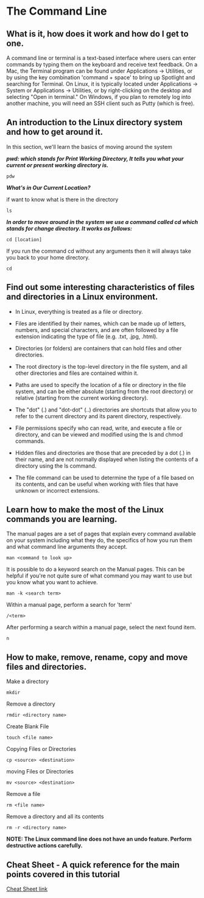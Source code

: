 # The Command Line

## What is it, how does it work and how do I get to one.

A command line or terminal is a text-based interface where users can enter commands by typing them on the keyboard and receive text feedback. On a Mac, the Terminal program can be found under Applications -> Utilities, or by using the key combination 'command + space' to bring up Spotlight and searching for Terminal. On Linux, it is typically located under Applications -> System or Applications -> Utilities, or by right-clicking on the desktop and selecting "Open in terminal." On Windows, if you plan to remotely log into another machine, you will need an SSH client such as Putty (which is free).

## An introduction to the Linux directory system and how to get around it.

In this section, we'll learn the basics of moving around the system

***pwd: which stands for Print Working Directory, It tells you what your current or present working directory is.***

`pdw`

***What's in Our Current Location?***

if want to know what is there in the directory

`ls`

***In order to move around in the system we use a command called cd which stands for change directory. It works as follows:***

`cd [location]`

If you run the command cd without any arguments then it will always take you back to your home directory.

`cd`

## Find out some interesting characteristics of files and directories in a Linux environment.

- In Linux, everything is treated as a file or directory.

- Files are identified by their names, which can be made up of letters, numbers, and special characters, and are often followed by a file extension indicating the type of file (e.g. .txt, .jpg, .html).

- Directories (or folders) are containers that can hold files and other directories.

- The root directory is the top-level directory in the file system, and all other directories and files are contained within it.

- Paths are used to specify the location of a file or directory in the file system, and can be either absolute (starting from the root directory) or relative (starting from the current working directory).

- The "dot" (.) and "dot-dot" (..) directories are shortcuts that allow you to refer to the current directory and its parent directory, respectively.

- File permissions specify who can read, write, and execute a file or directory, and can be viewed and modified using the ls and chmod commands.

- Hidden files and directories are those that are preceded by a dot (.) in their name, and are not normally displayed when listing the contents of a directory using the ls command.

- The file command can be used to determine the type of a file based on its contents, and can be useful when working with files that have unknown or incorrect extensions.

## Learn how to make the most of the Linux commands you are learning.

The manual pages are a set of pages that explain every command available on your system including what they do, the specifics of how you run them and what command line arguments they accept.

`man <command to look up>`

It is possible to do a keyword search on the Manual pages. This can be helpful if you're not quite sure of what command you may want to use but you know what you want to achieve.

`man -k <search term>`

Within a manual page, perform a search for 'term'

`/<term>`

After performing a search within a manual page, select the next found item.

`n`

## How to make, remove, rename, copy and move files and directories.

Make a directory

`mkdir`

Remove a directory

`rmdir <directory name>`

Create Blank File

`touch <file name>`

Copying Files or Directories

`cp <source> <destination>`

moving Files or Directories

`mv <source> <destination>`

Remove a file

`rm <file name>`

Remove a directory and all its contents

`rm -r <directory name>`

**NOTE: The Linux command line does not have an undo feature. Perform destructive actions carefully.**

## Cheat Sheet - A quick reference for the main points covered in this tutorial
[Cheat Sheet link](https://ryanstutorials.net/linuxtutorial/cheatsheet.php)